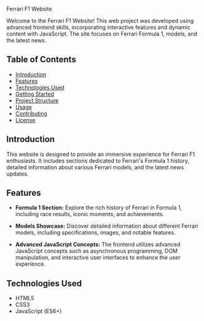 Ferrari F1 Website

Welcome to the Ferrari F1 Website! This web project was developed using advanced frontend skills, incorporating interactive features and dynamic content with JavaScript. The site focuses on Ferrari Formula 1, models, and the latest news.

## Table of Contents
- [Introduction](#introduction)
- [Features](#features)
- [Technologies Used](#technologies-used)
- [Getting Started](#getting-started)
- [Project Structure](#project-structure)
- [Usage](#usage)
- [Contributing](#contributing)
- [License](#license)

## Introduction
This website is designed to provide an immersive experience for Ferrari F1 enthusiasts. It includes sections dedicated to Ferrari's Formula 1 history, detailed information about various Ferrari models, and the latest news updates.

## Features
- **Formula 1 Section:** Explore the rich history of Ferrari in Formula 1, including race results, iconic moments, and achievements.

- **Models Showcase:** Discover detailed information about different Ferrari models, including specifications, images, and notable features.

- **Advanced JavaScript Concepts:** The frontend utilizes advanced JavaScript concepts such as asynchronous programming, DOM manipulation, and interactive user interfaces to enhance the user experience.

## Technologies Used
- HTML5
- CSS3
- JavaScript (ES6+)
